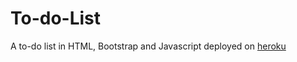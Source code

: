 # To-do-List
A to-do list in HTML, Bootstrap and Javascript deployed on [heroku](https://herotodo.herokuapp.com/)



